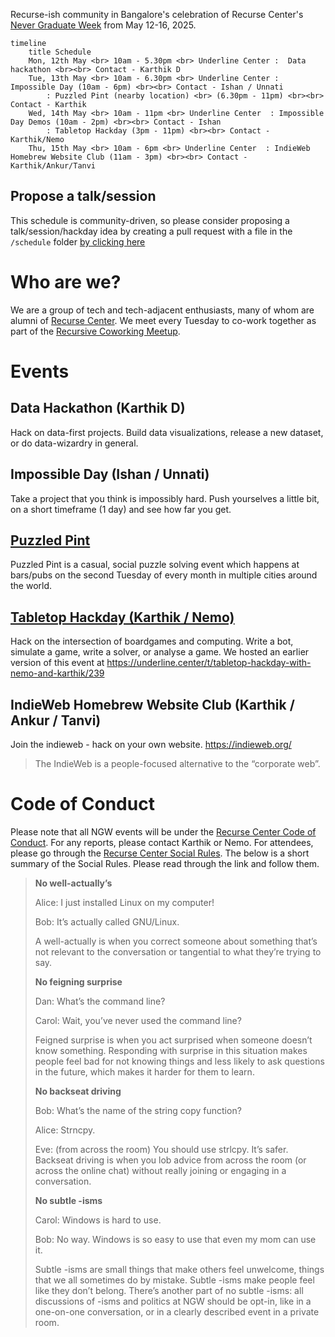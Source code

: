 Recurse-ish community in Bangalore's celebration of Recurse Center's [Never Graduate Week](https://www.recurse.com/about#never-graduate) from May 12-16, 2025.



```mermaid
timeline
    title Schedule
    Mon, 12th May <br> 10am - 5.30pm <br> Underline Center :  Data hackathon <br><br> Contact - Karthik D
    Tue, 13th May <br> 10am - 6.30pm <br> Underline Center : Impossible Day (10am - 6pm) <br><br> Contact - Ishan / Unnati
        : Puzzled Pint (nearby location) <br> (6.30pm - 11pm) <br><br> Contact - Karthik
    Wed, 14th May <br> 10am - 11pm <br> Underline Center  : Impossible Day Demos (10am - 2pm) <br><br> Contact - Ishan
        : Tabletop Hackday (3pm - 11pm) <br><br> Contact - Karthik/Nemo
    Thu, 15th May <br> 10am - 6pm <br> Underline Center  : IndieWeb Homebrew Website Club (11am - 3pm) <br><br> Contact - Karthik/Ankur/Tanvi
```

## Propose a talk/session

This schedule is community-driven, so please consider proposing a talk/session/hackday idea by creating a pull request with a file in the `/schedule` folder [by clicking here](https://github.com/karthikb351/recurse-ngw-2025/new/main/schedule?filename=session.md&value=What%20is%20your%20session%20about%3F)


# Who are we?
We are a group of tech and tech-adjacent enthusiasts, many of whom are alumni of [Recurse Center](https://recurse.com). We meet every Tuesday to co-work together as part of the [Recursive Coworking Meetup](https://captnemo.in/cowork/).

# Events

## Data Hackathon (Karthik D)

Hack on data-first projects. Build data visualizations, release a new dataset, or do data-wizardry in general.

## Impossible Day (Ishan / Unnati)

Take a project that you think is impossibly hard. Push yourselves a little bit, on a short timeframe (1 day) and see how far you get.

## [Puzzled Pint](./schedule/puzzledpint.md)

Puzzled Pint is a casual, social puzzle solving event which happens at bars/pubs on the second Tuesday of every month in multiple cities around the world. 

## [Tabletop Hackday (Karthik / Nemo)](./schedule/tabletop-hackday.md)

Hack on the intersection of boardgames and computing. Write a bot, simulate a game, write a solver, or analyse a game. We hosted an earlier version of this event at https://underline.center/t/tabletop-hackday-with-nemo-and-karthik/239

## IndieWeb Homebrew Website Club (Karthik / Ankur / Tanvi)

Join the indieweb - hack on your own website. https://indieweb.org/

> The IndieWeb is a people-focused alternative to the “corporate web”. 

# Code of Conduct

Please note that all NGW events will be under the [Recurse Center Code of Conduct](https://www.recurse.com/code-of-conduct). For any reports, please contact Karthik or Nemo. For attendees, please go through the [Recurse Center Social Rules](https://www.recurse.com/social-rules). The below is a short summary of the Social Rules. Please read through the link and follow them.

> **No well-actually’s**
>
> Alice: I just installed Linux on my computer!
> 
> Bob: It’s actually called GNU/Linux.
> 
> A well-actually is when you correct someone about something that’s not relevant to the conversation or tangential to what they’re trying to say.
>
> **No feigning surprise**
> 
> Dan: What’s the command line?
> 
> Carol: Wait, you’ve never used the command line?
> 
> Feigned surprise is when you act surprised when someone doesn’t know something. Responding with surprise in this situation makes people feel bad for not knowing things and less likely to ask questions in the future, which makes it harder for them to learn.
>
> **No backseat driving**
> 
> Bob: What’s the name of the string copy function?
> 
> Alice: Strncpy.
> 
> Eve: (from across the room) You should use strlcpy. It’s safer.
> Backseat driving is when you lob advice from across the room (or across the online chat) without really joining or engaging in a conversation.
>
> **No subtle -isms**
> 
> Carol: Windows is hard to use.
> 
> Bob: No way. Windows is so easy to use that even my mom can use it.
> 
> Subtle -isms are small things that make others feel unwelcome, things that we all sometimes do by mistake. Subtle -isms make people feel like they don’t belong. There’s another part of no subtle -isms: all discussions of -isms and politics at NGW should be opt-in, like in a one-on-one conversation, or in a clearly described event in a private room.

